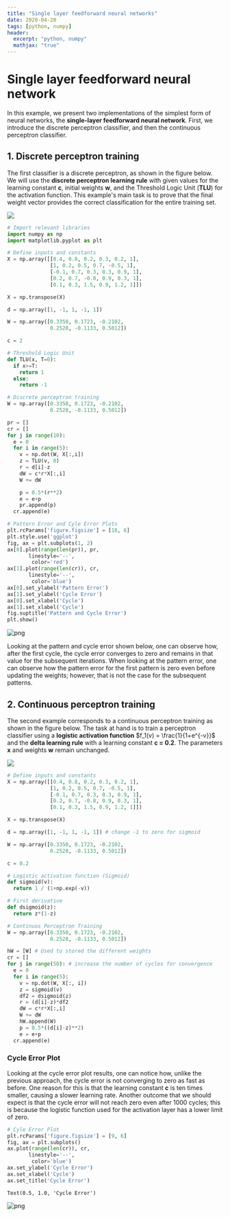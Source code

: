 ```yaml
---
title: "Single layer feedforward neural networks"
date: 2020-04-20
tags: [python, numpy]
header:
  excerpt: "python, numpy"
  mathjax: "true"
---
```


# Single layer feedforward neural network

In this example, we present two implementations of the simplest form of neural networks, the **single-layer feedforward neural network**. First, we introduce the discrete perceptron classifier, and then the continuous perceptron classifier.

## 1. Discrete perceptron training

The first classifier is a discrete perceptron, as shown in the figure below. We will use the **discrete perceptron learning rule** with given values for the learning constant **c**, initial weights **w**, and the Threshold Logic Unit (**TLU**) for the activation function. This example's main task is to prove that the final weight vector provides the correct classification for the entire training set.

<img src="discrete.png">


```python
# Import relevant libraries
import numpy as np
import matplotlib.pyplot as plt
```


```python
# Define inputs and constants
X = np.array([[0.4, 0.8, 0.2, 0.3, 0.2, 1],
              [1, 0.2, 0.5, 0.7, -0.5, 1],
              [-0.1, 0.7, 0.3, 0.3, 0.9, 1],
              [0.2, 0.7, -0.8, 0.9, 0.3, 1],
              [0.1, 0.3, 1.5, 0.9, 1.2, 1]])

X = np.transpose(X)

d = np.array([1, -1, 1, -1, 1])

W = np.array([0.3350, 0.1723, -0.2102,
              0.2528, -0.1133, 0.5012])

c = 2
```


```python
# Threshold Logic Unit
def TLU(x, T=0):
  if x>=T:
    return 1
  else:
    return -1
```


```python
# Discrete perceptron training
W = np.array([0.3350, 0.1723, -0.2102,
              0.2528, -0.1133, 0.5012])

pr = []
cr = []
for j in range(10):
  e = 0
  for i in range(5):
    v = np.dot(W, X[:,i])
    z = TLU(v, 0)
    r = d[i]-z
    dW = c*r*X[:,i]
    W += dW

    p = 0.5*(r**2)
    e = e+p
    pr.append(p)
  cr.append(e)
```


```python
# Pattern Error and Cyle Error Plots
plt.rcParams['figure.figsize'] = [18, 6]
plt.style.use('ggplot')
fig, ax = plt.subplots(1, 2)
ax[0].plot(range(len(pr)), pr,
       linestyle='--',
        color='red')
ax[1].plot(range(len(cr)), cr,
       linestyle='--',
        color='blue')
ax[0].set_ylabel('Pattern Error')
ax[1].set_ylabel('Cycle Error')
ax[0].set_xlabel('Cycle')
ax[1].set_xlabel('Cycle')
fig.suptitle('Pattern and Cycle Error')
plt.show()
```


    
![png](2021-02-17-SingleLFNN_files/2021-02-17-SingleLFNN_6_0.png)
    


Looking at the pattern and cycle error shown below, one can observe how, after the first cycle, the cycle error converges to zero and remains in that value for the subsequent iterations. When looking at the pattern error, one can observe how the pattern error for the first pattern is zero even before updating the weights; however, that is not the case for the subsequent patterns.

## 2. Continuous perceptron training

The second example corresponds to a continuous perceptron training as shown in the figure below. The task at hand is to train a perceptron classifier using a **logistic activation function** $f_1(v) = \frac{1}{1+e^{-v}}$ and the **delta learning rule** with a learning constant **c = 0.2**. The parameters **x** and weights **w** remain unchanged.

<img src="cont.png">


```python
# Define inputs and constants
X = np.array([[0.4, 0.8, 0.2, 0.3, 0.2, 1],
              [1, 0.2, 0.5, 0.7, -0.5, 1],
              [-0.1, 0.7, 0.3, 0.3, 0.9, 1],
              [0.2, 0.7, -0.8, 0.9, 0.3, 1],
              [0.1, 0.3, 1.5, 0.9, 1.2, 1]])

X = np.transpose(X)

d = np.array([1, -1, 1, -1, 1]) # change -1 to zero for sigmoid

W = np.array([0.3350, 0.1723, -0.2102,
              0.2528, -0.1133, 0.5012])

c = 0.2
```


```python
# Logistic activation function (Sigmoid)
def sigmoid(v):
  return 1 / (1+np.exp(-v))

# First derivative
def dsigmoid(z):
  return z*(1-z)
```


```python
# Continuos Perceptron Training
W = np.array([0.3350, 0.1723, -0.2102,
              0.2528, -0.1133, 0.5012])

hW = [W] # Used to stored the different weights
cr = []
for j in range(50): # increase the number of cycles for convergence
  e = 0
  for i in range(5): 
    v = np.dot(W, X[:, i])
    z = sigmoid(v)
    df2 = dsigmoid(z)    
    r = (d[i]-z)*df2
    dW = c*r*X[:,i]
    W += dW
    hW.append(W)
    p = 0.5*((d[i]-z)**2)
    e = e+p
  cr.append(e)
```

### Cycle Error Plot

Looking at the cycle error plot results, one can notice how, unlike the previous approach, the cycle error is not converging to zero as fast as before. One reason for this is that the learning constant **c** is ten times smaller, causing a slower learning rate. Another outcome that we should expect is that the cycle error will not reach zero even after 1000 cycles; this is because the logistic function used for the activation layer has a lower limit of zero.


```python
# Cyle Error Plot
plt.rcParams['figure.figsize'] = [9, 6]
fig, ax = plt.subplots()
ax.plot(range(len(cr)), cr,
       linestyle='--',
        color='blue')
ax.set_ylabel('Cycle Error')
ax.set_xlabel('Cycle')
ax.set_title('Cycle Error')
```




    Text(0.5, 1.0, 'Cycle Error')




    
![png](2021-02-17-SingleLFNN_files/2021-02-17-SingleLFNN_13_1.png)
    

